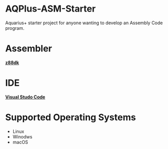 # AQPlus-ASM-Starter
Aquarius+ starter project for anyone wanting to develop an Assembly Code program.

# Assembler
[**z88dk**](https://z88dk.org/site/)

# IDE
[**Visual Studo Code**](https://code.visualstudio.com/)

# Supported Operating Systems
- Linux
- Winodws
- macOS
